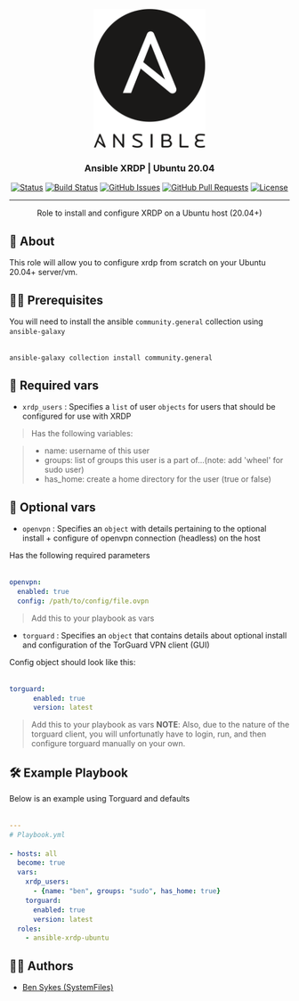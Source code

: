 <p align="center">
  <a href="" rel="noopener">
 <img width=200px height=250px src="/images/ansible.png" alt="Ansible Project"></a>
</p>

<h3 align="center">Ansible XRDP | Ubuntu 20.04</h3>

<div align="center">

[![Status](https://img.shields.io/badge/status-active-success.svg)](https://sykesdev.ca/projects/)
[![Build Status](https://github.com/systemfiles/ansible-xrdp-ubuntu/workflows/test-local/badge.svg)](https://github.com/systemfiles/ansible-xrdp-ubuntu/actions?query=workflow%3Atest-local)
[![GitHub Issues](https://img.shields.io/github/issues/systemfiles/ansible-xrdp-ubuntu.svg)](https://github.com/SystemFiles/ansible-xrdp-ubuntu/issues)
[![GitHub Pull Requests](https://img.shields.io/github/issues-pr/systemfiles/ansible-xrdp-ubuntu.svg)](https://github.com/SystemFiles/ansible-xrdp-ubuntu/issues)
[![License](https://img.shields.io/badge/license-Apache2.0-blue.svg)](/LICENSE)

</div>

---

<p align="center"> Role to install and configure XRDP on a Ubuntu host (20.04+)
    <br> 
</p>

## 🧐 About <a name = "about"></a>

This role will allow you to configure xrdp from scratch on your Ubuntu 20.04+ server/vm.

## 👷‍♂️ Prerequisites

You will need to install the ansible `community.general` collection using `ansible-galaxy`

```bash

ansible-galaxy collection install community.general

```

## 🚨 Required vars

- `xrdp_users` : Specifies a `list` of user `objects` for users that should be configured for use with XRDP

> Has the following variables:

> - name: username of this user 
> - groups: list of groups this user is a part of...(note: add 'wheel' for sudo user)
> - has_home: create a home directory for the user (true or false)

## 🤔 Optional vars

- `openvpn` : Specifies an `object` with details pertaining to the optional install + configure of openvpn connection (headless) on the host

Has the following required parameters

``` yml

openvpn:
  enabled: true
  config: /path/to/config/file.ovpn

```

> Add this to your playbook as vars

- `torguard` : Specifies an `object` that contains details about optional install and configuration of the TorGuard VPN client (GUI)

Config object should look like this:

``` yml

torguard:
      enabled: true
      version: latest

```

> Add this to your playbook as vars
> **NOTE**: Also, due to the nature of the torguard client, you will unfortunatly have to login, run, and then configure torguard manually on your own.

## 🛠 Example Playbook

Below is an example using Torguard and defaults

```yml

---
# Playbook.yml

- hosts: all
  become: true
  vars:
    xrdp_users:
      - {name: "ben", groups: "sudo", has_home: true}
    torguard:
      enabled: true
      version: latest
  roles:
    - ansible-xrdp-ubuntu

```

## 👷‍♂️ Authors <a name = "authors" >

- [Ben Sykes (SystemFiles)](https://sykesdev.ca/)
